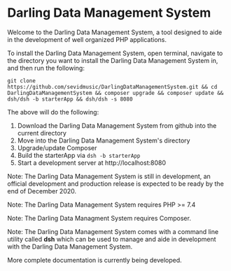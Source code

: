 # Darling Data Management System

Welcome to the Darling Data Management System, a tool designed to aide in the development of well organized PHP applications.


To install the Darling Data Management System, open terminal, navigate to the directory
you want to install the Darling Data Management System in, and then run the following:

```
git clone https://github.com/sevidmusic/DarlingDataManagementSystem.git && cd DarlingDataManagementSystem && composer upgrade && composer update && dsh/dsh -b starterApp && dsh/dsh -s 8080
```

The above will do the following:

1. Download the Darling Data Management System from github into the current directory
2. Move into the Darling Data Management System's directory
3. Upgrade/update Composer
4. Build the starterApp via `dsh -b starterApp`
5. Start a development server at http://localhost:8080

Note: The Darling Data Management System is still in development, an official
      development and production release is expected to be ready by the end of
      December 2020.

Note: The Darling Data Management System requires PHP >= 7.4

Note: The Darling Data Managment System requires Composer.

Note: The Darling Data Management System comes with a command line utility called
      **dsh** which can be used to manage and aide in development with the Darling
      Data Management System.

More complete documentation is currently being developed.

